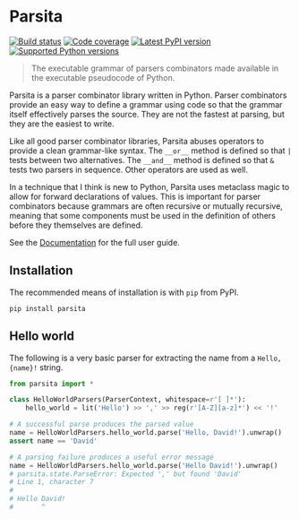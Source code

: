 # Parsita

[![Build status][build-image]][build-link]
[![Code coverage][coverage-image]][coverage-link]
[![Latest PyPI version][pypi-image]][pypi-link]
[![Supported Python versions][python-versions-image]][python-versions-link]

> The executable grammar of parsers combinators made available in the executable pseudocode of Python.

Parsita is a parser combinator library written in Python. Parser combinators provide an easy way to define a grammar using code so that the grammar itself effectively parses the source. They are not the fastest at parsing, but they are the easiest to write.

Like all good parser combinator libraries, Parsita abuses operators to provide a clean grammar-like syntax. The `__or__` method is defined so that `|` tests between two alternatives. The `__and__` method is defined so that `&` tests two parsers in sequence. Other operators are used as well.

In a technique that I think is new to Python, Parsita uses metaclass magic to allow for forward declarations of values. This is important for parser combinators because grammars are often recursive or mutually recursive, meaning that some components must be used in the definition of others before they themselves are defined.

See the [Documentation](https://parsita.drhagen.com) for the full user guide.

## Installation

The recommended means of installation is with `pip` from PyPI.

```shell
pip install parsita
```

## Hello world

The following is a very basic parser for extracting the name from a `Hello, {name}!` string.

```python
from parsita import *

class HelloWorldParsers(ParserContext, whitespace=r'[ ]*'):
    hello_world = lit('Hello') >> ',' >> reg(r'[A-Z][a-z]*') << '!'

# A successful parse produces the parsed value
name = HelloWorldParsers.hello_world.parse('Hello, David!').unwrap()
assert name == 'David'

# A parsing failure produces a useful error message
name = HelloWorldParsers.hello_world.parse('Hello David!').unwrap()
# parsita.state.ParseError: Expected ',' but found 'David'
# Line 1, character 7
#
# Hello David!
#       ^
```

[build-image]: https://github.com/drhagen/parsita/workflows/python/badge.svg?branch=master&event=push
[build-link]: https://github.com/drhagen/parsita/actions?query=branch%3Amaster+event%3Apush
[coverage-image]: https://codecov.io/github/drhagen/parsita/coverage.svg?branch=master
[coverage-link]: https://codecov.io/github/drhagen/parsita?branch=master
[pypi-image]: https://img.shields.io/pypi/v/parsita.svg
[pypi-link]: https://pypi.python.org/pypi/parsita
[python-versions-image]: https://img.shields.io/pypi/pyversions/parsita.svg
[python-versions-link]: https://pypi.python.org/pypi/parsita
